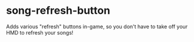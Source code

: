 # song-refresh-button

Adds various "refresh" buttons in-game, so you don't have to take off your HMD to refresh your songs!
